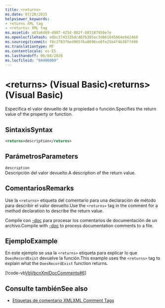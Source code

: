 ```yaml
---
title: <returns>
ms.date: 07/20/2015
helpviewer_keywords:
- returns XML tag
- <returns> XML tag
ms.assetid: a03a6469-d907-425d-882f-083187950e7e
ms.openlocfilehash: edbc374332bdcd67b385ac3d061045664e942460
ms.sourcegitcommit: f8c270376ed905f6a8896ce0fe25b4f4b38ff498
ms.translationtype: MT
ms.contentlocale: es-ES
ms.lasthandoff: 06/04/2020
ms.locfileid: "84400000"
---
```

# <a name="returns-visual-basic"></a><span data-ttu-id="a6d5c-101">\<returns> (Visual Basic)</span><span class="sxs-lookup"><span data-stu-id="a6d5c-101">\<returns> (Visual Basic)</span></span>
<span data-ttu-id="a6d5c-102">Especifica el valor devuelto de la propiedad o función.</span><span class="sxs-lookup"><span data-stu-id="a6d5c-102">Specifies the return value of the property or function.</span></span>  
  
## <a name="syntax"></a><span data-ttu-id="a6d5c-103">Sintaxis</span><span class="sxs-lookup"><span data-stu-id="a6d5c-103">Syntax</span></span>  
  
```xml  
<returns>description</returns>  
```  
  
## <a name="parameters"></a><span data-ttu-id="a6d5c-104">Parámetros</span><span class="sxs-lookup"><span data-stu-id="a6d5c-104">Parameters</span></span>  
 `description`  
 <span data-ttu-id="a6d5c-105">Descripción del valor devuelto.</span><span class="sxs-lookup"><span data-stu-id="a6d5c-105">A description of the return value.</span></span>  
  
## <a name="remarks"></a><span data-ttu-id="a6d5c-106">Comentarios</span><span class="sxs-lookup"><span data-stu-id="a6d5c-106">Remarks</span></span>  
 <span data-ttu-id="a6d5c-107">Use la `<returns>` etiqueta del comentario para una declaración de método para describir el valor devuelto.</span><span class="sxs-lookup"><span data-stu-id="a6d5c-107">Use the `<returns>` tag in the comment for a method declaration to describe the return value.</span></span>  
  
 <span data-ttu-id="a6d5c-108">Compile con [-doc](../../reference/command-line-compiler/doc.md) para procesar los comentarios de documentación de un archivo.</span><span class="sxs-lookup"><span data-stu-id="a6d5c-108">Compile with [-doc](../../reference/command-line-compiler/doc.md) to process documentation comments to a file.</span></span>  
  
## <a name="example"></a><span data-ttu-id="a6d5c-109">Ejemplo</span><span class="sxs-lookup"><span data-stu-id="a6d5c-109">Example</span></span>  
 <span data-ttu-id="a6d5c-110">En este ejemplo se usa la `<returns>` etiqueta para explicar lo que `DoesRecordExist` devuelve la función.</span><span class="sxs-lookup"><span data-stu-id="a6d5c-110">This example uses the `<returns>` tag to explain what the `DoesRecordExist` function returns.</span></span>  
  
 [!code-vb[VbVbcnXmlDocComments#6](~/samples/snippets/visualbasic/VS_Snippets_VBCSharp/VbVbcnXmlDocComments/VB/Class1.vb#6)]  
  
## <a name="see-also"></a><span data-ttu-id="a6d5c-111">Consulte también</span><span class="sxs-lookup"><span data-stu-id="a6d5c-111">See also</span></span>

- [<span data-ttu-id="a6d5c-112">Etiquetas de comentario XML</span><span class="sxs-lookup"><span data-stu-id="a6d5c-112">XML Comment Tags</span></span>](index.md)
